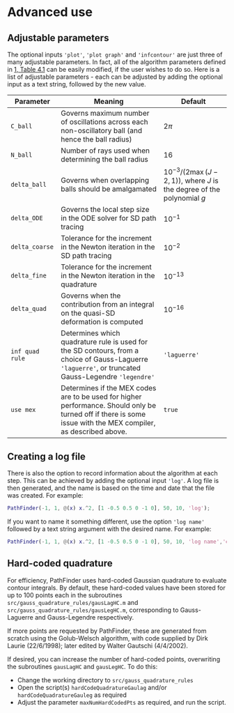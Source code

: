 # Advanced use

## Adjustable parameters

The optional inputs `'plot'`, `'plot graph'` and `'infcontour'` are just three of many adjustable parameters. In fact, all of the algorithm parameters defined in [1, Table 4.1](#references) can be easily modified, if the user wishes to do so. Here is a list of adjustable parameters - each can be adjusted by adding the optional input as a text string, followed by the new value.

|  Parameter |  Meaning |  Default | 
|---|---|---|
|  ```C_ball``` | Governs maximum number of oscillations across each non-oscillatory ball (and hence the ball radius)  |  $2\pi$ |
```N_ball```| Number of rays used when determining the ball radius |  16 |
|```delta_ball```|  Governs when overlapping balls should be amalgamated |  $10^{-3}/(2\max(J-2,1))$, where $J$ is the degree of the polynomial $g$ | 
```delta_ODE```|  Governs the local step size in the ODE solver for SD path tracing | $10^{-1}$ | 
```delta_coarse```|  Tolerance for the increment in the Newton iteration in the SD path tracing | $10^{-2}$   | 
```delta_fine```|  Tolerance for the increment in the Newton iteration in the quadrature | $10^{-13}$  | 
```delta_quad```|  Governs when the contribution from an integral on the quasi-SD deformation is computed | $10^{-16}$  | 
```inf quad rule```|  Determines which quadrature rule is used for the SD contours, from a choice of Gauss-Laguerre ```'laguerre'```, or truncated Gauss-Legendre ```'legendre'``` |  ```'laguerre'``` |
`use mex` | Determines if the MEX codes are to be used for higher performance. Should only be turned off if there is some issue with the MEX compiler, as described above.| `true` |

## Creating a log file

There is also the option to record information about the algorithm at each step. This can be achieved by adding the optional input `'log'`. A log file is then generated, and the name is based on the time and date that the file was created. For example:
```matlab
PathFinder(-1, 1, @(x) x.^2, [1 -0.5 0.5 0 -1 0], 50, 10, 'log');
```


If you want to name it something different, use the option `'log name'` followed by a text string argument with the desired name. For example:
```matlab
PathFinder(-1, 1, @(x) x.^2, [1 -0.5 0.5 0 -1 0], 50, 10, 'log name','el_murad');
```

## Hard-coded quadrature

For efficiency, PathFinder uses hard-coded Gaussian quadrature to evaluate contour integrals. By default, these hard-coded values have been stored for up to 100 points each in the subroutines `src/gauss_quadrature_rules/gausLagHC.m` and `src/gauss_quadrature_rules/gausLegHC.m`, corresponding to Gauss-Laguerre and Gauss-Legendre respectively.

If more points are requested by PathFinder, these are generated from scratch using the Golub-Welsch algorithm, with code supplied by Dirk Laurie (22/6/1998); later edited by Walter Gautschi (4/4/2002).

If desired, you can increase the number of hard-coded points, overwriting the subroutines `gausLagHC` and `gausLegHC`. To do this:
* Change the working directory to `src/gauss_quadrature_rules`
* Open the script(s) `hardCodeQuadratureGaulag` and/or `hardCodeQuadratureGauleg` as required
* Adjust the parameter `maxNumHardCodedPts` as required, and run the script.
